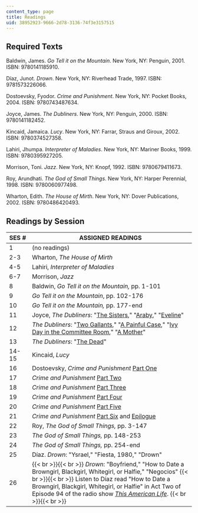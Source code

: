 ```yaml
---
content_type: page
title: Readings
uid: 38952923-9666-2d78-3136-74f3e3157515
---
```


Required Texts
--------------

Baldwin, James. _Go Tell it on the Mountain_. New York, NY: Penguin, 2001. ISBN: 9780141185910.

Díaz, Junot. _Drown_. New York, NY: Riverhead Trade, 1997. ISBN: 9781573226066.

Dostoevsky, Fyodor. _Crime and Punishment_. New York, NY: Pocket Books, 2004. ISBN: 9780743487634.

Joyce, James. _The Dubliners_. New York, NY: Penguin, 2000. ISBN: 9780141182452.

Kincaid, Jamaica. _Lucy_. New York, NY: Farrar, Straus and Giroux, 2002. ISBN: 9780374527358.

Lahiri, Jhumpa. _Interpreter of Maladies_. New York, NY: Mariner Books, 1999. ISBN: 9780395927205.

Morrison, Toni. _Jazz_. New York, NY: Knopf, 1992. ISBN: 9780679411673.

Roy, Arundhati. _The God of Small Things_. New York, NY: Harper Perennial, 1998. ISBN: 9780060977498.

Wharton, Edith. _The House of Mirth_. New York, NY: Dover Publications, 2002. ISBN: 9780486420493.

Readings by Session
-------------------

| SES # | ASSIGNED READINGS |
| --- | --- |
| 1 | (no readings) |
| 2-3 | Wharton, _The House of Mirth_ |
| 4-5 | Lahiri, _Interpreter of Maladies_ |
| 6-7 | Morrison, _Jazz_ |
| 8 | Baldwin, _Go Tell it on the Mountain,_ pp. 1-101 |
| 9 | _Go Tell it on the Mountain_, pp. 102-176 |
| 10 | _Go Tell it on the Mountain,_ pp. 177-end |
| 11 | Joyce, _The Dubliners_: "[The Sisters](http://www.sparknotes.com/lit/dubliners/section1.rhtml)," "[Araby](http://www.sparknotes.com/lit/dubliners/section3.rhtml)," "[Eveline](http://www.sparknotes.com/lit/dubliners/section4.rhtml)" |
| 12 | _The Dubliners_: "[Two Gallants](http://www.sparknotes.com/lit/dubliners/section6.rhtml)," "[A Painful Case](http://www.sparknotes.com/lit/dubliners/section11.rhtml)," "[Ivy Day in the Committee Room](http://www.sparknotes.com/lit/dubliners/section12.rhtml)," "[A Mother](http://www.sparknotes.com/lit/dubliners/section13.rhtml)" |
| 13 | _The Dubliners_: "[The Dead](http://www.sparknotes.com/lit/dubliners/section15.rhtml)" |
| 14-15 | Kincaid, _Lucy_ |
| 16 | Dostoevsky, _Crime and Punishment_ [Part One](http://www.shmoop.com/crime-and-punishment/part-1-chapter-1-full-text.html) |
| 17 | _Crime and Punishment_ [Part Two](http://www.shmoop.com/crime-and-punishment/part-2-chapter-1-full-text.html) |
| 18 | _Crime and Punishment_ [Part Three](http://www.shmoop.com/crime-and-punishment/part-3-chapter-1-full-text.html) |
| 19 | _Crime and Punishment_ [Part Four](http://www.shmoop.com/crime-and-punishment/part-4-chapter-1-full-text.html) |
| 20 | _Crime and Punishment_ [Part Five](http://www.shmoop.com/crime-and-punishment/part-5-chapter-1-full-text.html) |
| 21 | _Crime and Punishment_ [Part Six](http://www.shmoop.com/crime-and-punishment/part-6-chapter-1-full-text.html) and [Epilogue](http://www.sparknotes.com/lit/crime/section13.rhtml) |
| 22 | Roy, _The God of Small Things,_ pp. 3-147 |
| 23 | _The God of Small Things,_ pp. 148-253 |
| 24 | _The God of Small Things,_ pp. 254-end |
| 25 | Díaz. _Drown_: "Ysrael," "Fiesta, 1980," "Drown" |
| 26 |  {{< br >}}{{< br >}} _Drown_: "Boyfriend," "How to Date a Browngirl, Blackgirl, Whitegirl, or Halfie," "Negocios" {{< br >}}{{< br >}} Listen to Díaz read "How to Date a Browngirl, Blackgirl, Whitegirl, or Halfie" in Act Two of Episode 94 of the radio show [_This American Life_](http://www.thisamericanlife.org/Radio_Episode.aspx?sched=771). {{< br >}}{{< br >}}